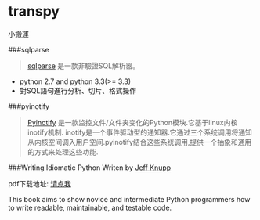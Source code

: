 # transpy
小搬運

###sqlparse
>[sqlparse](https://sqlparse.readthedocs.io) 是一款非驗證SQL解析器。

* python 2.7 and python 3.3(>= 3.3)
* 對SQL語句進行分析、切片、格式操作

###pyinotify
>[Pyinotify](https://github.com/seb-m/pyinotify) 是一款监控文件/文件夹变化的Python模块.它基于linux内核inotify机制.
inotify是一个事件驱动型的通知器.它通过三个系统调用将通知从内核空间调入用户空间.pyinotify结合这些系统调用,提供一个抽象和通用的方式来处理这些功能.


###Writing Idiomatic Python
Writen by [Jeff Knupp](https://jeffknupp.com/)

pdf下载地址: [请点我](https://pan.baidu.com/s/1mifOU1M) 

This book aims to show novice and intermediate Python programmers how to write readable, maintainable, and testable code.



